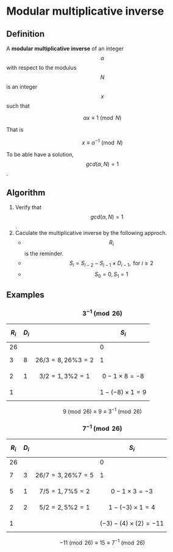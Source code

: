 # Modular multiplicative inverse

## Definition

A **modular multiplicative inverse** of an integer $$\alpha$$ with respect to the modulus $$N$$ is an integer $$x$$ such that

$$
\alpha x \equiv 1 \pmod{N}
$$

That is

$$
x\equiv \alpha^{-1}\pmod{N}
$$

To be able have a solution, $$gcd(\alpha,N)=1$$.

## Algorithm

1. Verify that $$gcd(\alpha,N)=1$$.
2. Caculate the multiplicative inverse by the following approch.
   * $$R_i$$is the reminder.
   * $$S_i=S_{i-2}-S_{i-1}\times D_{i-1}, \text{ for }i\geq2$$
   * $$S_0=0,S_1=1$$

## Examples

### $$3^{-1}\pmod{26}$$

| $$R_i$$ | $$D_i$$ |  | $$S_i$$ |
| :--- | :--- | :--- | :--- |
| 26 |  |  | 0 |
| 3 | 8 | $$26/3=8,26\%3=2$$ | 1 |
| 2 | 1 | $$3/2=1,3\%2=1$$ | $$0-1\times8=-8$$ |
| 1 |  |  | $$1-(-8)\times 1=9$$ |

$$9\pmod{26}\equiv 9\equiv 3^{-1}\pmod{26}$$

### $$7^{-1}\pmod{26}$$

| $$R_i$$ | $$D_i$$ |  | $$S_i$$ |
| :--- | :--- | :--- | :--- |
| 26 |  |  | 0 |
| 7 | 3 | $$26/7=3,26\%7=5$$ | 1 |
| 5 | 1 | $$7/5=1,7\%5=2$$ | $$0-1\times3=-3$$ |
| 2 | 2 | $$5/2=2,5\%2=1$$ | $$1-(-3)\times 1=4$$ |
| 1 |  |  | $$(-3)-(4)\times(2)=-11$$ |

$$-11\pmod{26}\equiv15\equiv7^{-1}\pmod{26}$$

